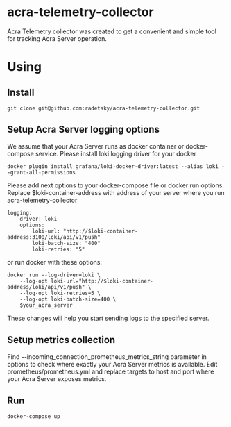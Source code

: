 # acra-telemetry-collector
Acra Telemetry collector was created to get a convenient and simple tool for tracking Acra Server operation.

# Using 

## Install
```
git clone git@github.com:radetsky/acra-telemetry-collector.git
```

## Setup Acra Server logging options 

We assume that your Acra Server runs as docker container or docker-compose service. 
Please install loki logging driver for your docker
```
docker plugin install grafana/loki-docker-driver:latest --alias loki --grant-all-permissions
```

Please add next options to your docker-compose file or docker run options.
Replace $loki-container-address with address of your server where you run acra-telemetry-collector 

```
logging:
    driver: loki
    options:
        loki-url: "http://$loki-container-address:3100/loki/api/v1/push"
        loki-batch-size: "400"
        loki-retries: "5"
 ```       
or run docker with these options:
```
docker run --log-driver=loki \
    --log-opt loki-url="http://$loki-container-address/loki/api/v1/push" \
    --log-opt loki-retries=5 \
    --log-opt loki-batch-size=400 \
    $your_acra_server
```

These changes will help you start sending logs to the specified server.

## Setup metrics collection 

Find --incoming_connection_prometheus_metrics_string parameter in options to check where exactly your Acra Server metrics is available. 
Edit prometheus/prometheus.yml and replace targets to host and port where your Acra Server exposes metrics. 

## Run 
```
docker-compose up
```




